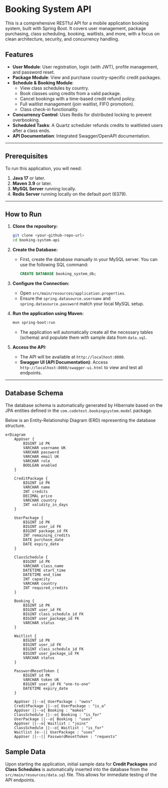 # Booking System API

This is a comprehensive RESTful API for a mobile application booking system, built with Spring Boot. It covers user management, package purchasing, class scheduling, booking, waitlists, and more, with a focus on clean architecture, security, and concurrency handling.

## Features

- **User Module**: User registration, login (with JWT), profile management, and password reset.
- **Package Module**: View and purchase country-specific credit packages.
- **Schedule & Booking Module**:
  - View class schedules by country.
  - Book classes using credits from a valid package.
  - Cancel bookings with a time-based credit refund policy.
  - Full waitlist management (join waitlist, FIFO promotion).
  - Class check-in functionality.
- **Concurrency Control**: Uses Redis for distributed locking to prevent overbooking.
- **Scheduled Tasks**: A Quartz scheduler refunds credits to waitlisted users after a class ends.
- **API Documentation**: Integrated Swagger/OpenAPI documentation.

---

## Prerequisites

To run this application, you will need:

1.  **Java 17** or later.
2.  **Maven 3.9** or later.
3.  **MySQL Server** running locally.
4.  **Redis Server** running locally on the default port (6379).

---

## How to Run

1.  **Clone the repository:**
    ```bash
    git clone <your-github-repo-url>
    cd booking-system-api
    ```

2.  **Create the Database:**
    - First, create the database manually in your MySQL server. You can use the following SQL command:
      ```sql
      CREATE DATABASE booking_system_db;
      ```

3.  **Configure the Connection:**
    - Open `src/main/resources/application.properties`.
    - Ensure the `spring.datasource.username` and `spring.datasource.password` match your local MySQL setup.

4.  **Run the application using Maven:**
    ```bash
    mvn spring-boot:run
    ```
    - The application will automatically create all the necessary tables (schema) and populate them with sample data from `data.sql`.

5.  **Access the API:**
    - The API will be available at `http://localhost:8080`.
    - **Swagger UI (API Documentation)**: Access `http://localhost:8080/swagger-ui.html` to view and test all endpoints.

---

## Database Schema

The database schema is automatically generated by Hibernate based on the JPA entities defined in the `com.codetest.bookingsystem.model` package.

Below is an Entity-Relationship Diagram (ERD) representing the database structure.

```mermaid
erDiagram
    AppUser {
        BIGINT id PK
        VARCHAR username UK
        VARCHAR password
        VARCHAR email UK
        VARCHAR role
        BOOLEAN enabled
    }

    CreditPackage {
        BIGINT id PK
        VARCHAR name
        INT credits
        DECIMAL price
        VARCHAR country
        INT validity_in_days
    }

    UserPackage {
        BIGINT id PK
        BIGINT user_id FK
        BIGINT package_id FK
        INT remaining_credits
        DATE purchase_date
        DATE expiry_date
    }

    ClassSchedule {
        BIGINT id PK
        VARCHAR class_name
        DATETIME start_time
        DATETIME end_time
        INT capacity
        VARCHAR country
        INT required_credits
    }

    Booking {
        BIGINT id PK
        BIGINT user_id FK
        BIGINT class_schedule_id FK
        BIGINT user_package_id FK
        VARCHAR status
    }

    Waitlist {
        BIGINT id PK
        BIGINT user_id FK
        BIGINT class_schedule_id FK
        BIGINT user_package_id FK
        VARCHAR status
    }

    PasswordResetToken {
        BIGINT id PK
        VARCHAR token UK
        BIGINT user_id FK "one-to-one"
        DATETIME expiry_date
    }

    AppUser ||--o{ UserPackage : "owns"
    CreditPackage ||--o{ UserPackage : "is_a"
    AppUser ||--o{ Booking : "makes"
    ClassSchedule ||--o{ Booking : "is_for"
    UserPackage ||--o{ Booking : "uses"
    AppUser ||--o{ Waitlist : "joins"
    ClassSchedule ||--o{ Waitlist : "is_for"
    Waitlist }o--|| UserPackage : "uses"
    AppUser ||--|| PasswordResetToken : "requests"
```

## Sample Data

Upon starting the application, initial sample data for **Credit Packages** and **Class Schedules** is automatically inserted into the database from the `src/main/resources/data.sql` file. This allows for immediate testing of the API endpoints.